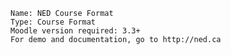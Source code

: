 

    Name: NED Course Format
    Type: Course Format
    Moodle version required: 3.3+
    For demo and documentation, go to http://ned.ca 
